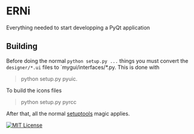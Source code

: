 ERNi
======

Everything needed to start developping a PyQt application


Building
--------

Before doing the normal `python setup.py ...` things you must convert the
`designer/*.ui` files to `mygui/interfaces/*.py. 
This is done with
> python setup.py pyuic. 

To build the icons files
> python setup.py pyrcc


After that, all the normal
[setuptools](https://pythonhosted.org/setuptools/setuptools.html) magic applies.


[![MIT License](https://img.shields.io/badge/license-MIT-blue.svg)](http://opensource.org/licenses/MIT)
